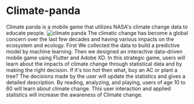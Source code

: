 # Climate-panda
Climate panda is a mobile game that utilizes NASA's climate change data to educate people. 
![climate panda](https://user-images.githubusercontent.com/55102265/193386086-c039786c-c8ae-4a8d-9e52-cc11461f981b.png)
The climatic change has become a global concern over the last few decades and having various impacts on the ecosystem and ecology. First We collected the data to build a predictive model by machine learning. Then we designed an interactive data-driven mobile game using Flutter and Adobe XD. In this strategic game, users will learn about the impacts of climate change through statistical data and by making the right decision. If it's too hot then what, buy an AC or plant a tree? The decisions made by the user will update the statistics and gives a detailed description. By reading, analyzing, and playing, users of age 10 to 60 will learn about climate change. This user interaction and applied statistics will increase the awareness of Climate change.

